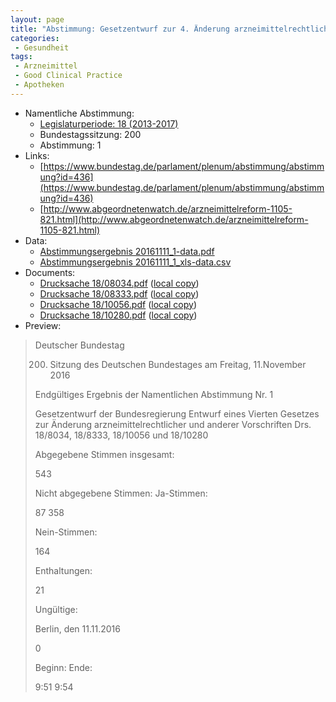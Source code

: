 ```yaml
---
layout: page
title: "Abstimmung: Gesetzentwurf zur 4. Änderung arzneimittelrechtlicher und anderer Vorschriften"
categories:
 - Gesundheit
tags:
 - Arzneimittel
 - Good Clinical Practice
 - Apotheken
---
```


* Namentliche Abstimmung:
    * [Legislaturperiode: 18 (2013-2017)](https://de.wikipedia.org/wiki/18._Deutscher_Bundestag)
    * Bundestagssitzung: 200
    * Abstimmung: 1
* Links: 
    * [https://www.bundestag.de/parlament/plenum/abstimmung/abstimmung?id=436](https://www.bundestag.de/parlament/plenum/abstimmung/abstimmung?id=436)
    * [http://www.abgeordnetenwatch.de/arzneimittelreform-1105-821.html](http://www.abgeordnetenwatch.de/arzneimittelreform-1105-821.html)
* Data: 
    * [Abstimmungsergebnis 20161111_1-data.pdf](/res/abstimmungsliste/20161111_1-data.pdf)
    * [Abstimmungsergebnis 20161111_1_xls-data.csv](/res/abstimmungsliste/analyses/20161111_1_xls-data.csv)
* Documents: 
    * [Drucksache 18/08034.pdf](http://dip21.bundestag.de/dip21/btd/18/080/1808034.pdf) ([local copy](/res/abstimmungsdaten/018-200-01/1808034.pdf))
    * [Drucksache 18/08333.pdf](http://dip21.bundestag.de/dip21/btd/18/083/1808333.pdf) ([local copy](/res/abstimmungsdaten/018-200-01/1808333.pdf))
    * [Drucksache 18/10056.pdf](http://dip21.bundestag.de/dip21/btd/18/100/1810056.pdf) ([local copy](/res/abstimmungsdaten/018-200-01/1810056.pdf))
    * [Drucksache 18/10280.pdf](http://dip21.bundestag.de/dip21/btd/18/102/1810280.pdf) ([local copy](/res/abstimmungsdaten/018-200-01/1810280.pdf))
* Preview: 
> Deutscher Bundestag
> 
> 200. Sitzung des Deutschen Bundestages
> am Freitag, 11.November 2016
> 
> Endgültiges Ergebnis der Namentlichen Abstimmung Nr. 1
> 
> Gesetzentwurf der Bundesregierung
> Entwurf eines Vierten Gesetzes zur Änderung arzneimittelrechtlicher und anderer
> Vorschriften
> Drs. 18/8034, 18/8333, 18/10056 und 18/10280
> 
> Abgegebene Stimmen insgesamt:
> 
> 543
> 
> Nicht abgegebene Stimmen:
> Ja-Stimmen:
> 
> 87
> 358
> 
> Nein-Stimmen:
> 
> 164
> 
> Enthaltungen:
> 
> 21
> 
> Ungültige:
> 
> Berlin, den 11.11.2016
> 
> 0
> 
> Beginn:
> Ende:
> 
> 9:51
> 9:54
